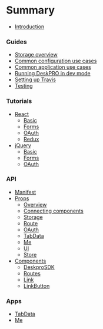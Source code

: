 # Summary

* [Introduction](README.md)

### Guides
* [Storage overview](guides/storage.md)
* [Common configuration use cases](guides/common_configuration.md)
* [Common application use cases](guides/common_application.md)
* [Running DeskPRO in dev mode](guides/deskpro_dev_mode.md)
* [Setting up Travis](guides/travis.md)
* [Testing](guides/testing.md)

### Tutorials
* [React]()
    - [Basic](tutorials/basic.md)
    - [Forms](tutorials/form.md)
    - [OAuth](tutorials/oauth.md)
    - [Redux](tutorials/redux.md)
* [jQuery]()
    - [Basic](tutorials/jquery-basic.md)
    - [Forms](tutorials/jquery-form.md)
    - [OAuth](tutorials/jquery-oauth.md)

### API
* [Manifest](api/manifest.md)
* [Props]()
    - [Overview](api/props/overview.md)
    - [Connecting components](api/props/connecting.md)
    - [Storage](api/props/storage.md)
    - [Route](api/props/route.md)
    - [OAuth](api/props/oauth.md)
    - [TabData](api/props/tabdata.md)
    - [Me](api/props/me.md)
    - [UI](api/props/ui.md)
    - [Store](api/props/store.md)
* [Components]()
    - [DeskproSDK](api/components/deskprosdk.md)
    - [Routes](api/components/routes.md)
    - [Link](api/components/link.md)
    - [LinkButton](api/components/linkbutton.md)

### Apps
* [TabData](apps/tabdata.md)
* [Me](apps/me.md)

